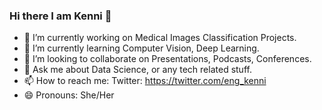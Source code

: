 ### Hi there I am Kenni 👋

- 🔭 I’m currently working on Medical Images Classification Projects.
- 🌱 I’m currently learning Computer Vision, Deep Learning.
- 👯 I’m looking to collaborate on Presentations, Podcasts, Conferences. 
- 💬 Ask me about Data Science, or any tech related stuff.
- 📫 How to reach me: Twitter: https://twitter.com/eng_kenni
- 😄 Pronouns: She/Her
